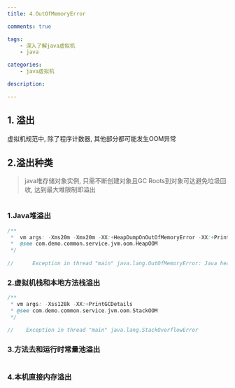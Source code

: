 ```yaml
---
title: 4.OutOfMemoryError

comments: true    

tags: 
    - 深入了解java虚拟机
    - java

categories: 
    - java虚拟机

description: 

---
```


## 1. 溢出

虚拟机规范中, 除了程序计数器, 其他部分都可能发生OOM异常

## 2.溢出种类

> java堆存储对象实例, 只需不断创建对象且GC Roots到对象可达避免垃圾回收, 达到最大堆限制即溢出

```java

```



### 1.Java堆溢出

```java
/**
 *  vm args: -Xms20m -Xmx20m -XX:+HeapDumpOnOutOfMemoryError -XX:+PrintGCDetails
 *  @see com.demo.common.service.jvm.oom.HeapOOM
 */
    
//      Exception in thread "main" java.lang.OutOfMemoryError: Java heap space
```

### 2.虚拟机栈和本地方法栈溢出

```java
/**
 * vm args: -Xss128k -XX:+PrintGCDetails
 * @see com.demo.common.service.jvm.oom.StackOOM
 */

//    Exception in thread "main" java.lang.StackOverflowError
```

### 3.方法去和运行时常量池溢出

```java

```
### 4.本机直接内存溢出



